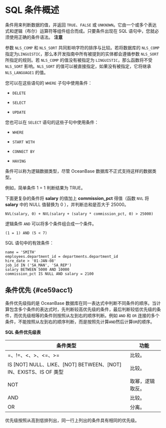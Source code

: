 SQL 条件概述 
=============================



条件用来判断数据的值，并返回 `TRUE`、`FALSE` 或 `UNKNOWN`。它由一个或多个表达式和逻辑（布尔）运算符等组件组合而成。只要条件出现在 SQL 语句中，您就必须使用正确的条件语法。
**注意**



参数 `NLS_COMP` 和 `NLS_SORT` 共同影响字符的排序与比较。若将数据库的 `NLS_COMP` 指定为`LINGUISTIC`，那么本开发指南中所有被提到的实体都会遵循参数 `NLS_SORT` 所指定的规则。若 `NLS_COMP` 的值没有被指定为 `LINGUISTIC`，那么函数将不受 `NLS_SORT` 影响。`NLS_SORT` 的值可以被直接指定，如果没有被指定，它将继承 `NLS_LANGUAGE1` 的值。

您可以在这些语句的 `WHERE` 子句中使用条件：

* `DELETE`

* `SELECT`

* `UPDATE`




您也可以在 `SELECT` 语句的这些子句中使用条件：

* `WHERE`

* `START WITH`

* `CONNECT BY`

* `HAVING`




条件可以称为逻辑数据类型，尽管 OceanBase 数据库不正式支持这样的数据类型。

例如，简单条件 1 = 1 判断结果为 TRUE。

下面更复杂的条件将 **salary** 的值加上 **commission_pct** 得值（函数 `NVL` 将 **salary** 中的 NULL 值替换为 0 ），并判断总和是否大于 25000。

    NVL(salary, 0) + NVL(salary + (salary * commission_pct, 0) > 25000)



逻辑条件 `AND` 可以将多个条件组合成一个条件。

    (1 = 1) AND (5 < 7)



SQL 语句中的有效条件：

    name = 'SMITH'
    employees.department_id = departments.department_id
    hire_date > '01-JAN-08'
    job_id IN ('SA_MAN', 'SA_REP')
    salary BETWEEN 5000 AND 10000
    commission_pct IS NULL AND salary = 2100



条件优先 {#ce59acc1}
----------------

条件优先级指的是 OceanBase 数据库在同一表达式中判断不同条件的顺序。当计算包含多个条件的表达式时，先判断较高优先级的条件，最后判断较低优先级的条件，而优先级相等的条件则按照从左到右的顺序判断。例如 `AND` 和 `OR` 连接的多个条件，不能按照从左到右的顺序判断，而是按照先计算`AND`然后计算`OR`的顺序。

**SQL 条件优先级表** 


|                              条件类型                               |    功能    |
|-----------------------------------------------------------------|----------|
| =、!=、\<、\>、\<=、\>=                                              | 比较。      |
| IS \[NOT\] NULL、LIKE、\[NOT\] BETWEEN、\[NOT\] IN、EXISTS、IS OF 类型 | 比较。      |
| NOT                                                             | 取幂，逻辑取反。 |
| AND                                                             | 比较。      |
| OR                                                              | 分离。      |



优先级按照从高到低排列出，同一行上列出的条件具有相同的优先级。
